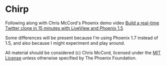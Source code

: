 # Chirp

Following along with Chris McCord's Phoenix demo video [Build a real-time Twitter clone in 15 minutes with LiveView and Phoenix 1.5](https://www.youtube.com/watch?v=MZvmYaFkNJI&t=359s)

Some differences will be present because I'm using Phoenix 1.7 instead of 1.5, and also because I might experiment and play around.

All material should be considered (c) Chris McCord, licensed under the [MIT License](https://github.com/phoenixframework/phoenix/blob/master/LICENSE.md) unless otherwise specified by The Phoenix Foundation.

